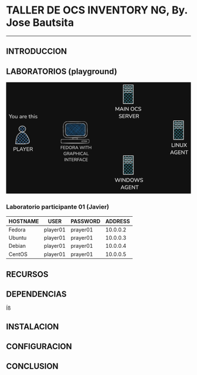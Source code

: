 # TALLER DE OCS INVENTORY NG, By. Jose Bautsita

----

## INTRODUCCION 


## LABORATORIOS (playground)

![Lab](./Dlab.png)


### Laboratorio participante 01 (Javier) 
| HOSTNAME   | USER    | PASSWORD | ADDRESS  |
|------------|---------|----------|----------|
| Fedora     | player01| prayer01 | 10.0.0.2 |
| Ubuntu     | player01| prayer01 | 10.0.0.3 |
| Debian     | player01| prayer01 | 10.0.0.4 |
| CentOS     | player01| prayer01 | 10.0.0.5 |


## RECURSOS


## DEPENDENCIAS
Íß
## INSTALACION

## CONFIGURACION


## CONCLUSION